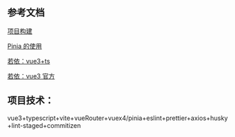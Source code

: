 ## 参考文档

[项目构建](https://juejin.cn/post/6951649464637636622)

[Pinia 的使用](https://juejin.cn/post/7049196967770980389)

[若依：vue3+ts](https://blog.csdn.net/weixin_44868988/article/details/121248276)

[若依：vue3 官方](https://github.com/z-yong/vue3--ruoyi-system/tree/master/src)

## 项目技术：

vue3+typescript+vite+vueRouter+vuex4/pinia+eslint+prettier+axios+husky+lint-staged+commitizen
